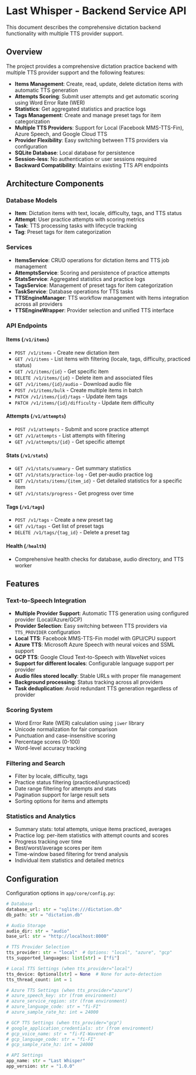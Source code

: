 # Last Whisper - Backend Service API

This document describes the comprehensive dictation backend functionality with multiple TTS provider support.

## Overview

The project provides a comprehensive dictation practice backend with multiple TTS provider support and the following
features:

- **Items Management**: Create, read, update, delete dictation items with automatic TTS generation
- **Attempts Scoring**: Submit user attempts and get automatic scoring using Word Error Rate (WER)
- **Statistics**: Get aggregated statistics and practice logs
- **Tags Management**: Create and manage preset tags for item categorization
- **Multiple TTS Providers**: Support for Local (Facebook MMS-TTS-Fin), Azure Speech, and Google Cloud TTS
- **Provider Flexibility**: Easy switching between TTS providers via configuration
- **SQLite Database**: Local database for persistence
- **Session-less**: No authentication or user sessions required
- **Backward Compatibility**: Maintains existing TTS API endpoints

## Architecture Components

### Database Models

- **Item**: Dictation items with text, locale, difficulty, tags, and TTS status
- **Attempt**: User practice attempts with scoring metrics
- **Task**: TTS processing tasks with lifecycle tracking
- **Tag**: Preset tags for item categorization

### Services

- **ItemsService**: CRUD operations for dictation items and TTS job management
- **AttemptsService**: Scoring and persistence of practice attempts
- **StatsService**: Aggregated statistics and practice logs
- **TagsService**: Management of preset tags for item categorization
- **TaskService**: Database operations for TTS tasks
- **TTSEngineManager**: TTS workflow management with Items integration across all providers
- **TTSEngineWrapper**: Provider selection and unified TTS interface

### API Endpoints

#### Items (`/v1/items`)

- `POST /v1/items` - Create new dictation item
- `GET /v1/items` - List items with filtering (locale, tags, difficulty, practiced status)
- `GET /v1/items/{id}` - Get specific item
- `DELETE /v1/items/{id}` - Delete item and associated files
- `GET /v1/items/{id}/audio` - Download audio file
- `POST /v1/items/bulk` - Create multiple items in batch
- `PATCH /v1/items/{id}/tags` - Update item tags
- `PATCH /v1/items/{id}/difficulty` - Update item difficulty

#### Attempts (`/v1/attempts`)

- `POST /v1/attempts` - Submit and score practice attempt
- `GET /v1/attempts` - List attempts with filtering
- `GET /v1/attempts/{id}` - Get specific attempt

#### Stats (`/v1/stats`)

- `GET /v1/stats/summary` - Get summary statistics
- `GET /v1/stats/practice-log` - Get per-audio practice log
- `GET /v1/stats/items/{item_id}` - Get detailed statistics for a specific item
- `GET /v1/stats/progress` - Get progress over time

#### Tags (`/v1/tags`)

- `POST /v1/tags` - Create a new preset tag
- `GET /v1/tags` - Get list of preset tags
- `DELETE /v1/tags/{tag_id}` - Delete a preset tag

#### Health (`/health`)

- Comprehensive health checks for database, audio directory, and TTS worker

## Features

### Text-to-Speech Integration

- **Multiple Provider Support**: Automatic TTS generation using configured provider (Local/Azure/GCP)
- **Provider Selection**: Easy switching between TTS providers via `TTS_PROVIDER` configuration
- **Local TTS**: Facebook MMS-TTS-Fin model with GPU/CPU support
- **Azure TTS**: Microsoft Azure Speech with neural voices and SSML support
- **GCP TTS**: Google Cloud Text-to-Speech with WaveNet voices
- **Support for different locales**: Configurable language support per provider
- **Audio files stored locally**: Stable URLs with proper file management
- **Background processing**: Status tracking across all providers
- **Task deduplication**: Avoid redundant TTS generation regardless of provider

### Scoring System

- Word Error Rate (WER) calculation using `jiwer` library
- Unicode normalization for fair comparison
- Punctuation and case-insensitive scoring
- Percentage scores (0-100)
- Word-level accuracy tracking

### Filtering and Search

- Filter by locale, difficulty, tags
- Practice status filtering (practiced/unpracticed)
- Date range filtering for attempts and stats
- Pagination support for large result sets
- Sorting options for items and attempts

### Statistics and Analytics

- Summary stats: total attempts, unique items practiced, averages
- Practice log: per-item statistics with attempt counts and scores
- Progress tracking over time
- Best/worst/average scores per item
- Time-window based filtering for trend analysis
- Individual item statistics and detailed metrics

## Configuration

Configuration options in `app/core/config.py`:

```python
# Database
database_url: str = "sqlite:///dictation.db"
db_path: str = "dictation.db"

# Audio Storage
audio_dir: str = "audio"
base_url: str = "http://localhost:8000"

# TTS Provider Selection
tts_provider: str = "local"  # Options: "local", "azure", "gcp"
tts_supported_languages: list[str] = ["fi"]

# Local TTS Settings (when tts_provider="local")
tts_device: Optional[str] = None  # None for auto-detection
tts_thread_count: int = 1

# Azure TTS Settings (when tts_provider="azure")
# azure_speech_key: str (from environment)
# azure_service_region: str (from environment)
# azure_language_code: str = "fi-FI"
# azure_sample_rate_hz: int = 24000

# GCP TTS Settings (when tts_provider="gcp")
# google_application_credentials: str (from environment)
# gcp_voice_name: str = "fi-FI-Wavenet-B"
# gcp_language_code: str = "fi-FI"
# gcp_sample_rate_hz: int = 24000

# API Settings
app_name: str = "Last Whisper"
app_version: str = "1.0.0"
```
